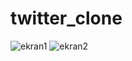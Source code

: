 # twitter_clone

![ekran1](https://user-images.githubusercontent.com/68185694/123270508-a3d48280-d508-11eb-85e1-267258776734.PNG)
![ekran2](https://user-images.githubusercontent.com/68185694/123270515-a59e4600-d508-11eb-8a80-82abf04960b6.PNG)
